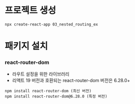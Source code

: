 # 프로젝트 생성
```
npx create-react-app 03_nested_routing_ex
```

# 패키지 설치
### react-router-dom
- 라우트 설정을 위한 라이브러리
- 리액트 19 버전과 호환되는 react-router-dom 버전은 6.28.0+
```
npm install react-router-dom (최신 버전)
npm install react-router-dom@6.28.0 (특정 버전)
```
